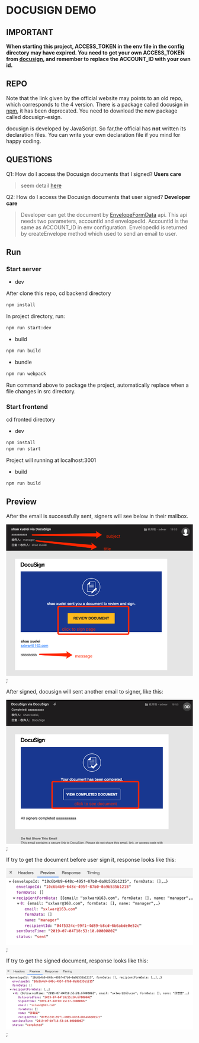# DOCUSIGN DEMO

## IMPORTANT

**When starting this project, ACCESS_TOKEN in the env file in the config directory may have expired. You need to get your own ACCESS_TOKEN from [docusign](https://developers.docusign.com), and remember to replace the ACCOUNT_ID with your own id.**

## REPO

Note that the link given by the official website may points to an old repo, which corresponds to the 4 version. There is a package called docusign in [npm](https://www.npmjs.com), it has been deprecated. You need to download the new package called docusign-esign.

docusign is developed by JavaScript. So far,the official has **not** written its declaration files. You can write your own declaration file if you mind for happy coding.

## QUESTIONS

Q1: How do I access the Docusign documents that I signed? **Users care**

> seem detail [here](https://support.docusign.com/en/articles/How-do-I-access-the-DocuSign-documents-that-I-signed)

Q2: How do I access the Docusign documents that user signed? **Developer care**

> Developer can get the document by [EnvelopeFormData](https://developers.docusign.com/esign-rest-api/reference/Envelopes/EnvelopeFormData/get) api. This api needs two parameters, accountId and envelopedId. AccountId is the same as ACCOUNT_ID in env configuration. EnvelopedId is returned by createEnvelope method which used to send an email to user.

## Run

### Start server

- dev

After clone this repo, cd backend directory

```bash
npm install
```

In project directory, run:

```bash
npm run start:dev
```

- build

```bash
npm run build
```

- bundle

```bash
npm run webpack
```

Run command above to package the project, automatically replace when a file changes in src directory.

### Start frontend

cd fronted directory

- dev

```bash
npm install
npm run start
```

Project will running at localhost:3001

- build

```bash
npm run build
```

## Preview

After the email is successfully sent, signers will see below in their mailbox.

![email_1](./img/before_sign.png);

After signed, docusign will sent another email to signer, like this:

![email_2](./img/after_sign.png);

If try to get the document before user sign it, response looks like this:

![response_1](./img/formdata_before_sign.png);

If try to get the signed document, response looks like this:

![response_1](./img/formdata_after_sign.png);
